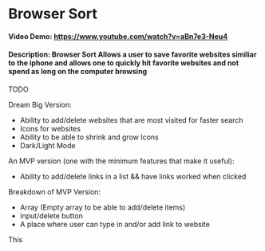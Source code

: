 # Browser Sort
#### Video Demo:  <https://www.youtube.com/watch?v=aBn7e3-Neu4>
#### Description: Browser Sort Allows a user to save favorite websites similiar to the iphone and allows one to quickly hit favorite websites and not spend as long on the computer browsing
TODO


Dream Big Version:

- Ability to add/delete websites that are most visited for faster search
- Icons for websites 
- Ability to be able to shrink and grow Icons
- Dark/Light Mode


An MVP version (one with the minimum features that make it useful): 

- Ability to add/delete links in a list && have links worked when clicked

Breakdown of MVP Version:

- Array (Empty array to be able to add/delete items)
- input/delete button
- A place where user can type in and/or add link to website 


This 
